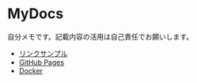 # MyDocs

自分メモです。記載内容の活用は自己責任でお願いします。

- [リンクサンプル](sample.md)
- [GitHub Pages](GitHubPages.md)
- [Docker](Docker.md)
